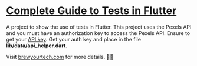 # [Complete Guide to Tests in Flutter](https://brewyourtech.com/testing-in-flutter-complete-guide/)

A project to show the use of tests in Flutter. This project uses the Pexels API and you must have an authorization key to access the Pexels API. Ensure to get your [API key](https://www.pexels.com/api/documentation/). Get your auth key and place in the file <strong>lib/data/api_helper.dart</strong>.

Visit [brewyourtech.com](https://www.brewyourtech.com/) for more details.
🙂🙃
